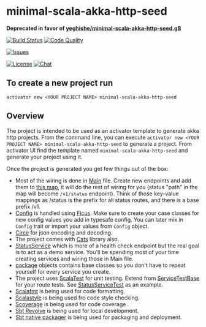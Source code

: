 minimal-scala-akka-http-seed
=========================

**Deprecated in favor of [yeghishe/minimal-scala-akka-http-seed.g8](https://github.com/yeghishe/minimal-scala-akka-http-seed.g8)**

[![Build Status][build-status-badge]][build-status-url]
[![Code Quality][code-quality-badge]][code-quality-url]

[![Issues][issues-badge]][issues-url]

[![License][license-badge]][license-url]
[![Chat][chat-badge]][chat-url]

## To create a new project run

```
activator new <YOUR PROJECT NAME> minimal-scala-akka-http-seed
```

## Overview
The project is intended to be used as an activator template to generate akka http projects.
From the command line, you can execute `activator new <YOUR PROJECT NAME> minimal-scala-akka-http-seed` to generate a project. From activator UI find the template named `minimal-scala-akka-http-seed` and generate your project using it.

Once the project is generated you get few things out of the box:
* Most of the wiring is done in [Main](https://github.com/yeghishe/minimal-scala-akka-http-seed/blob/master/src/main/scala/io/github/yeghishe/Main.scala) file. Create new endpoints and add them to [this map](https://github.com/yeghishe/minimal-scala-akka-http-seed/blob/master/src/main/scala/io/github/yeghishe/Main.scala#L23), it will do the rest of wiring for you (status "path" in the map will become `/v1/status` endpoint). Think of those key-value mappings as /status is the prefix for all status routes, and there is a base prefix /v1.
* [Config](https://github.com/yeghishe/minimal-scala-akka-http-seed/blob/master/src/main/scala/io/github/yeghishe/Config.scala) is handled using [Ficus](https://github.com/ceedubs/ficus). Make sure to create your case classes for new config values you add in typesafe config. You can later mix in `Config` trait or import your values from `Config` object.
* [Circe](https://github.com/circe/circe) for json encoding and decoding.
* The project comes with [Cats](http://typelevel.org/cats/) library also.
* [StatusService](https://github.com/yeghishe/minimal-scala-akka-http-seed/blob/master/src/main/scala/io/github/yeghishe/StatusService.scala) which is more of a health check endpoint but the real goal is to act as a demo service. You'll be spending most of your time creating services and wiring those in Main file.
* [package](https://github.com/yeghishe/minimal-scala-akka-http-seed/blob/master/src/main/scala/io/github/yeghishe/package.scala) objects contains base classes so you don't have to repeat yourself for every service you create.
* The project uses [ScalaTest](http://www.scalatest.org/) for unit testing. Extend from [ServiceTestBase](https://github.com/yeghishe/minimal-scala-akka-http-seed/blob/master/src/test/scala/io/github/yeghishe/ServiceTestBase.scala) for your route tests. See [StatusServiceTest](https://github.com/yeghishe/minimal-scala-akka-http-seed/blob/master/src/test/scala/io/github/yeghishe/StatusServiceTest.scala) as an example.
* [Scalafmt](https://github.com/olafurpg/scalafmt) is being used for code formatting.
* [Scalastyle](http://www.scalastyle.org/) is being used fro code style checking.
* [Scoverage](https://github.com/scoverage/sbt-scoverage) is being used for code coverage .
* [Sbt Revolve](https://github.com/spray/sbt-revolver) is being used for local development.
* [Sbt native packager](https://github.com/sbt/sbt-native-packager) is being used  for packaging and deployment.


[build-status-badge]: https://img.shields.io/travis/yeghishe/minimal-scala-akka-http-seed.svg?style=flat-square
[build-status-url]: https://travis-ci.org/yeghishe/minimal-scala-akka-http-seed
[code-quality-badge]: https://img.shields.io/codacy/5a804d74bb8c4fc28117b0913f17bdd5.svg?style=flat-square
[code-quality-url]: https://www.codacy.com/app/ypiruzyan/minimal-scala-akka-http-seed
[issues-badge]: https://img.shields.io/github/issues/yeghishe/minimal-scala-akka-http-seed.svg?style=flat-square
[issues-url]: https://github.com/yeghishe/minimal-scala-akka-http-seed/issues
[license-badge]: https://img.shields.io/badge/License-Apache%202-blue.svg?style=flat-square
[license-url]: LICENSE
[chat-badge]: https://img.shields.io/badge/gitter-join%20chat-brightgreen.svg?style=flat-square
[chat-url]: https://gitter.im/yeghishe/minimal-scala-akka-http-seed
